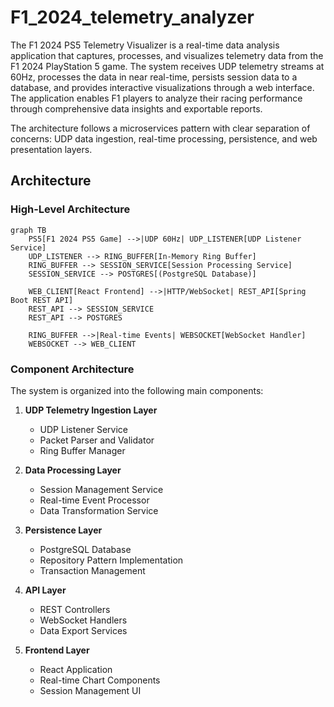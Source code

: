 # F1_2024_telemetry_analyzer

The F1 2024 PS5 Telemetry Visualizer is a real-time data analysis application that captures, processes, and visualizes telemetry data from the F1 2024 PlayStation 5 game. The system receives UDP telemetry streams at 60Hz, processes the data in near real-time, persists session data to a database, and provides interactive visualizations through a web interface. The application enables F1 players to analyze their racing performance through comprehensive data insights and exportable reports.

The architecture follows a microservices pattern with clear separation of concerns: UDP data ingestion, real-time processing, persistence, and web presentation layers.

## Architecture

### High-Level Architecture

```mermaid
graph TB
    PS5[F1 2024 PS5 Game] -->|UDP 60Hz| UDP_LISTENER[UDP Listener Service]
    UDP_LISTENER --> RING_BUFFER[In-Memory Ring Buffer]
    RING_BUFFER --> SESSION_SERVICE[Session Processing Service]
    SESSION_SERVICE --> POSTGRES[(PostgreSQL Database)]
    
    WEB_CLIENT[React Frontend] -->|HTTP/WebSocket| REST_API[Spring Boot REST API]
    REST_API --> SESSION_SERVICE
    REST_API --> POSTGRES
    
    RING_BUFFER -->|Real-time Events| WEBSOCKET[WebSocket Handler]
    WEBSOCKET --> WEB_CLIENT
```

### Component Architecture

The system is organized into the following main components:

1. **UDP Telemetry Ingestion Layer**
   - UDP Listener Service
   - Packet Parser and Validator
   - Ring Buffer Manager

2. **Data Processing Layer**
   - Session Management Service
   - Real-time Event Processor
   - Data Transformation Service

3. **Persistence Layer**
   - PostgreSQL Database
   - Repository Pattern Implementation
   - Transaction Management

4. **API Layer**
   - REST Controllers
   - WebSocket Handlers
   - Data Export Services

5. **Frontend Layer**
   - React Application
   - Real-time Chart Components
   - Session Management UI
